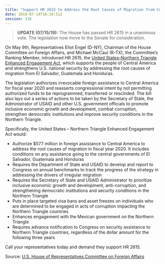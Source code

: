 ```yaml
---
title: "Support HR 2615 to Address the Root Causes of Migration from Central America - Passed House"
date: 2019-07-14T16:34:51Z
session: 116
---
```

>**UPDATE (07/15/19):** The House has passed HR 2615 in a unanimous vote. The legislation now move to the Senate for consideration. 

On May 9th, Representatives Eliot Engel (D-NY), Chairman of the House Committee on Foreign Affairs, and Michael McCaul (R-TX), the Committee’s Ranking Member, introduced HR 2615, the [United States–Northern Triangle Enhanced Engagement Act]( https://www.congress.gov/bill/116th-congress/house-bill/2615
), which supports the people of Central America and strengthens U.S. national security by addressing the root causes of migration from El Salvador, Guatemala and Honduras.

The legislation authorizes irrevocable foreign assistance to Central America for fiscal year 2020 and reasserts congressional intent by not permitting authorized funds to be reprogrammed, transferred or rescinded. The bill also lays out a series of actions to be taken by the Secretary of State, the Administrator of USAID and other U.S. government officials to promote inclusive economic growth and development, combat corruption, strengthen democratic institutions and improve security conditions in the Northern Triangle.

Specifically, the United States – Northern Triangle Enhanced Engagement Act would:

- Authorize $577 million in foreign assistance to Central America to address the root causes of migration in fiscal year 2020. It includes conditions on any assistance going to the central governments of El Salvador, Guatemala and Honduras
- Requires the Department of State and USAID to develop and report to Congress on annual benchmarks to track the progress of the strategy in addressing the drivers of irregular migration
- Requires the Secretary of State and USAID Administrator to prioritize inclusive economic growth and development, anti-corruption, and strengthening democratic institutions and security conditions in the Northern Triangle
- Puts in place targeted visa bans and asset freezes on individuals who are determined to be engaged in acts of corruption impacting the Northern Triangle countries
- Enhances engagement with the Mexican government on the Northern Triangle
- Requires advance notification to Congress on security assistance to Northern Triangle countries, regardless of the dollar amount for the following three years

Call your representatives today and demand they support HR 2615. 

Source: [U.S. House of Representatives Committee on Foreign Affairs](https://foreignaffairs.house.gov/2019/5/engel-mccaul-introduce-legislation-to-address-root-causes-of-migration-from-central-america)
